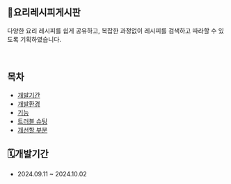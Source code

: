 📖요리레시피게시판
-
다양한 요리 레시피를 쉽게 공유하고, 복잡한 과정없이 레시피를 검색하고 따라할 수 있도록 기획하였습니다.

<br>

## 목차
  - [개발기간](#개발기간)
  - [개발환경](#개발환경)
  - [기능](#기능)
  - [트러블 슈팅](#트러블-슈팅)
  - [개선할 부분](#개선할-부분)

🗓️개발기간 
-
  + 2024.09.11 ~ 2024.10.02
